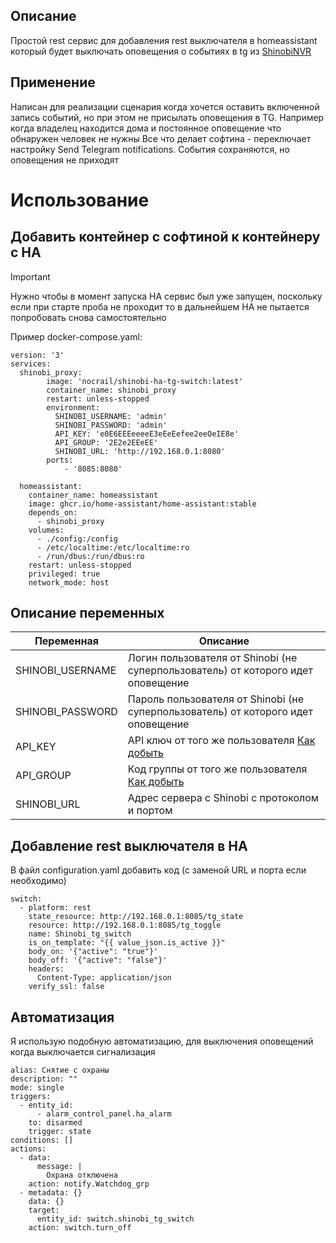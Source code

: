 ## Описание
Простой rest сервис для добавления rest выключателя в homeassistant который будет выключать оповещения о событиях в tg из [ShinobiNVR](https://www.shinobi.video/)
## Применение
Написан для реализации сценария когда хочется оставить включенной запись событий, но при этом не присылать оповещения в TG. Например когда владелец находится дома и постоянное оповещение что обнаружен человек не нужны
Все что делает софтина - переключает настройку Send Telegram notifications. События сохраняются, но оповещения не приходят
# Использование
## Добавить контейнер с софтиной к контейнеру с HA
> [!IMPORTANT]
> Нужно чтобы в момент запуска HA сервис был уже запущен, поскольку если при старте проба не проходит то в дальнейшем HA не пытается попробовать снова самостоятельно

Пример docker-compose.yaml:
```
version: '3'
services:
  shinobi_proxy:
        image: 'nocrail/shinobi-ha-tg-switch:latest'
        container_name: shinobi_proxy
        restart: unless-stopped
        environment:
          SHINOBI_USERNAME: 'admin'
          SHINOBI_PASSWORD: 'admin'
          API_KEY: 'e0E6EEEeeeeE3eEeEefee2eeOeIE8e'
          API_GROUP: '2E2e2EEeEE'
          SHINOBI_URL: 'http://192.168.0.1:8080'
        ports:
            - '8085:8080'

  homeassistant:
    container_name: homeassistant
    image: ghcr.io/home-assistant/home-assistant:stable
    depends_on:
      - shinobi_proxy
    volumes:
      - ./config:/config
      - /etc/localtime:/etc/localtime:ro
      - /run/dbus:/run/dbus:ro
    restart: unless-stopped
    privileged: true
    network_mode: host
```

## Описание переменных

| Переменная  | Описание |
| ------------- | ------------- |
| SHINOBI_USERNAME  | Логин пользователя от Shinobi (не суперпользователь) от которого идет оповещение  |
| SHINOBI_PASSWORD  | Пароль пользователя от Shinobi (не суперпользователь) от которого идет оповещение  |
| API_KEY  | API ключ от того же пользователя [Как добыть](https://docs.shinobi.video/api/managing-api-keys-ui)  |
| API_GROUP  | Код группы от того же пользователя [Как добыть](https://docs.shinobi.video/api/managing-api-keys-ui)  |
| SHINOBI_URL  | Адрес сервера с Shinobi с протоколом и портом  |

## Добавление rest выключателя в HA
В файл configuration.yaml добавить код (с заменой URL и порта если необходимо)
```
switch:
  - platform: rest
    state_resource: http://192.168.0.1:8085/tg_state
    resource: http://192.168.0.1:8085/tg_toggle
    name: Shinobi_tg_switch
    is_on_template: "{{ value_json.is_active }}"
    body_on: '{"active": "true"}'
    body_off: '{"active": "false"}'
    headers:
      Content-Type: application/json
    verify_ssl: false
```

## Автоматизация
Я использую подобную автоматизацию, для выключения оповещений когда выключается сигнализация
```
alias: Снятие с охраны
description: ""
mode: single
triggers:
  - entity_id:
      - alarm_control_panel.ha_alarm
    to: disarmed
    trigger: state
conditions: []
actions:
  - data:
      message: |
        Охрана отключена 
    action: notify.Watchdog_grp
  - metadata: {}
    data: {}
    target:
      entity_id: switch.shinobi_tg_switch
    action: switch.turn_off
```
